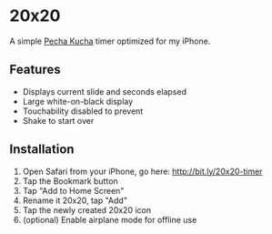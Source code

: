 20x20
=====

A simple [Pecha Kucha](http://www.pecha-kucha.org/) timer optimized for my iPhone.

Features
--------

- Displays current slide and seconds elapsed
- Large white-on-black display
- Touchability disabled to prevent 
- Shake to start over

Installation
------------

1. Open Safari from your iPhone, go here: http://bit.ly/20x20-timer
2. Tap the Bookmark button
3. Tap "Add to Home Screen"
4. Rename it 20x20, tap "Add"
5. Tap the newly created 20x20 icon
6. (optional) Enable airplane mode for offline use